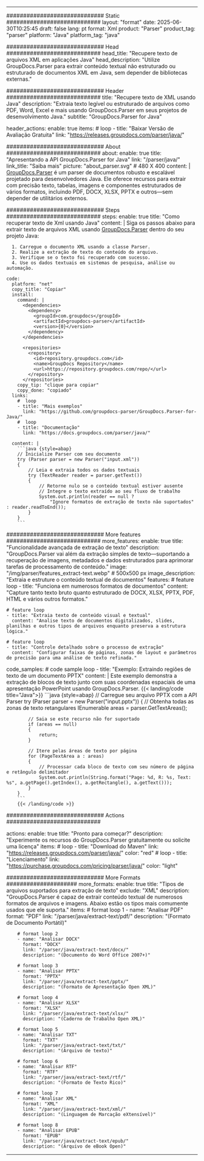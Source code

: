 


---
############################# Static ############################
layout: "format"
date:  2025-06-30T10:25:45
draft: false
lang: pt
format: Xml
product: "Parser"
product_tag: "parser"
platform: "Java"
platform_tag: "java"

############################# Head ############################
head_title: "Recupere texto de arquivos XML em aplicações Java"
head_description: "Utilize GroupDocs.Parser para extrair conteúdo textual não estruturado ou estruturado de documentos XML em Java, sem depender de bibliotecas externas."

############################# Header ############################
title: "Recupere texto de XML usando Java" 
description: "Extraia texto legível ou estruturado de arquivos como PDF, Word, Excel e mais usando GroupDocs.Parser em seus projetos de desenvolvimento Java."
subtitle: "GroupDocs.Parser for Java" 

header_actions:
  enable: true
  items:
    #  loop
    - title: "Baixar Versão de Avaliação Gratuita"
      link: "https://releases.groupdocs.com/parser/java/"
      
############################# About ############################
about:
    enable: true
    title: "Apresentando a API GroupDocs.Parser for Java"
    link: "/parser/java/"
    link_title: "Saiba mais"
    picture: "about_parser.svg" # 480 X 400
    content: |
       [GroupDocs.Parser](/parser/java/) é um parser de documentos robusto e escalável projetado para desenvolvedores Java. Ele oferece recursos para extrair com precisão texto, tabelas, imagens e componentes estruturados de vários formatos, incluindo PDF, DOCX, XLSX, PPTX e outros—sem depender de utilitários externos.

############################# Steps ############################
steps:
    enable: true
    title: "Como recuperar texto de Xml usando Java"
    content: |
      Siga os passos abaixo para extrair texto de arquivos XML usando [GroupDocs.Parser](/parser/java/) dentro do seu projeto Java:
      
      1. Carregue o documento XML usando a classe Parser.
      2. Realize a extração de texto do conteúdo do arquivo.
      3. Verifique se o texto foi recuperado com sucesso.
      4. Use os dados textuais em sistemas de pesquisa, análise ou automação.
   
    code:
      platform: "net"
      copy_title: "Copiar"
      install:
        command: |
          <dependencies>
            <dependency>
              <groupId>com.groupdocs</groupId>
              <artifactId>groupdocs-parser</artifactId>
              <version>{0}</version>
            </dependency>
          </dependencies>

          <repositories>
            <repository>
              <id>repository.groupdocs.com</id>
              <name>GroupDocs Repository</name>
              <url>https://repository.groupdocs.com/repo/</url>
            </repository>
          </repositories>
        copy_tip: "clique para copiar"
        copy_done: "copiado"
      links:
        #  loop
        - title: "Mais exemplos"
          link: "https://github.com/groupdocs-parser/GroupDocs.Parser-for-Java/"
        #  loop
        - title: "Documentação"
          link: "https://docs.groupdocs.com/parser/java/"
          
      content: |
        ```java {style=abap}
        // Inicialize Parser com seu documento
        try (Parser parser = new Parser("input.xml"))
        {
            // Leia e extraia todos os dados textuais
            try (TextReader reader = parser.getText())
            {
                // Retorne nulo se o conteúdo textual estiver ausente
                // Integre o texto extraído ao seu fluxo de trabalho
                System.out.println(reader == null ? 
                    "Ignore formatos de extração de texto não suportados" : reader.readToEnd());
            }
        }
        ```            

############################# More features ############################
more_features:
  enable: true
  title: "Funcionalidade avançada de extração de texto"
  description: "GroupDocs.Parser vai além da extração simples de texto—suportando a recuperação de imagens, metadados e dados estruturados para aprimorar tarefas de processamento de conteúdo."
  image: "/img/parser/features_extract-text.webp" # 500x500 px
  image_description: "Extraia e estruture o conteúdo textual de documentos"
  features:
    # feature loop
    - title: "Funciona em numerosos formatos de documentos"
      content: "Capture tanto texto bruto quanto estruturado de DOCX, XLSX, PPTX, PDF, HTML e vários outros formatos."

    # feature loop
    - title: "Extraia texto de conteúdo visual e textual"
      content: "Analise texto de documentos digitalizados, slides, planilhas e outros tipos de arquivos enquanto preserva a estrutura lógica."

    # feature loop
    - title: "Controle detalhado sobre o processo de extração"
      content: "Configurar faixas de páginas, zonas de layout e parâmetros de precisão para uma análise de texto refinada."
      
  code_samples:
    # code sample loop
    - title: "Exemplo: Extraindo regiões de texto de um documento PPTX"
      content: |
        Este exemplo demonstra a extração de blocos de texto junto com suas coordenadas espaciais de uma apresentação PowerPoint usando GroupDocs.Parser.
        {{< landing/code title="Java">}}
        ```java {style=abap}
        //  Carregue seu arquivo PPTX com a API Parser
        try (Parser parser = new Parser("input.pptx"))
        {
            // Obtenha todas as zonas de texto retangulares
            IEnumerable<PageTextArea> areas = parser.GetTextAreas();

            // Saia se este recurso não for suportado
            if (areas == null)
            {
                return;
            }

            // Itere pelas áreas de texto por página
            for (PageTextArea a : areas)
            {
                // Processar cada bloco de texto com seu número de página e retângulo delimitador
                System.out.println(String.format("Page: %d, R: %s, Text: %s", a.getPage().getIndex(), a.getRectangle(), a.getText()));
            }
        }
        ```
        {{< /landing/code >}}


############################# Actions ############################

actions:
  enable: true
  title: "Pronto para começar?"
  description: "Experimente os recursos do GroupDocs.Parser gratuitamente ou solicite uma licença"
  items:
    #  loop
    - title: "Download do Maven"
      link: "https://releases.groupdocs.com/parser/java/"
      color: "red"
        #  loop
    - title: "Licenciamento"
      link: "https://purchase.groupdocs.com/pricing/parser/java/"
      color: "light"


############################# More Formats #####################
more_formats:
    enable: true
    title: "Tipos de arquivos suportados para extração de texto"
    exclude: "XML"
    description: "GroupDocs.Parser é capaz de extrair conteúdo textual de numerosos formatos de arquivos e imagens. Abaixo estão os tipos mais comumente usados que ele suporta."
    items: 
        # format loop 1
        - name: "Analisar PDF"
          format: "PDF"
          link: "/parser/java/extract-text/pdf/"
          description: "(Formato de Documento Portátil)"
          
        # format loop 2
        - name: "Analisar DOCX"
          format: "DOCX"
          link: "/parser/java/extract-text/docx/"
          description: "(Documento do Word Office 2007+)"
          
        # format loop 3
        - name: "Analisar PPTX"
          format: "PPTX"
          link: "/parser/java/extract-text/pptx/"
          description: "(Formato de Apresentação Open XML)"
          
        # format loop 4
        - name: "Analisar XLSX"
          format: "XLSX"
          link: "/parser/java/extract-text/xlsx/"
          description: "(Caderno de Trabalho Open XML)"
          
        # format loop 5
        - name: "Analisar TXT"
          format: "TXT"
          link: "/parser/java/extract-text/txt/"
          description: "(Arquivo de texto)"
          
        # format loop 6
        - name: "Analisar RTF"
          format: "RTF"
          link: "/parser/java/extract-text/rtf/"
          description: "(Formato de Texto Rico)"
          
        # format loop 7
        - name: "Analisar XML"
          format: "XML"
          link: "/parser/java/extract-text/xml/"
          description: "(Linguagem de Marcação eXtensível)"
          
        # format loop 8
        - name: "Analisar EPUB"
          format: "EPUB"
          link: "/parser/java/extract-text/epub/"
          description: "(Arquivo de eBook Open)"
         
          

---